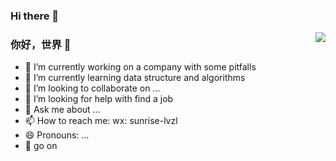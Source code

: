 ### Hi there 👋
<img align="right" src="https://github-readme-stats.vercel.app/api?username=lv-z-l&show_icons=true&icon_color=CE1D2D&text_color=718096&bg_color=ffffff&hide_title=true" />

### 你好，世界 👋
- 🔭 I’m currently working on a company with some pitfalls
- 🌱 I’m currently learning data structure and algorithms
- 👯 I’m looking to collaborate on ...
- 🤔 I’m looking for help with find a job
- 💬 Ask me about ...
- 📫 How to reach me: wx: sunrise-lvzl
- 😄 Pronouns: ...
- 🌹 go on
